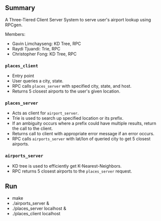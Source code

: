 ## Summary

A Three-Tiered Client Server System to serve user's airport lookup using RPCgen.

Members: 
- Gavin Limchayseng: KD Tree, RPC
- Raydi Tjuandi: Trie, RPC
- Christopher Fong: KD Tree, RPC

### `places_client`
- Entry point
- User queries a city, state.
- RPC calls `places_server` with specified city, state, and host.
- Returns 5 closest airports to the user's given location.

### `places_server`
- Acts as client for `airport_server`.
- Trie is used to search up specified location or its prefix.
- If an ambiguity occurs where a prefix could have multiple results, return the call to the client.
- Returns call to client with appropriate error message if an error occurs.
- RPC calls `airports_server` with lat/lon of queried city to get 5 closest airports.

### `airports_server`
- KD tree is used to efficiently get K-Nearest-Neighbors.
- RPC returns 5 closest airports to the `places_server` request.

## Run
- make
- ./airports_server &
- ./places_server localhost &
- ./places_client localhost <city> <state>


